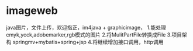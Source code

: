 # imageweb
java图片，文件上传，欢迎指正，im4java + graphicimage，
1.能处理cmyk,ycck,adobemarker,rgb模式的图片
2.将MulitPartFile转换成File
3.项目架构 springmv+mybatis+spring+jsp
4.将继续增加接口调用，http调用
